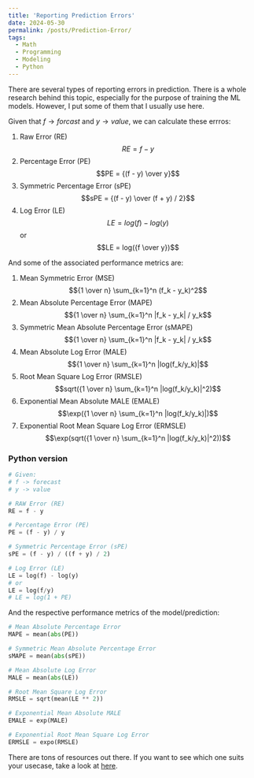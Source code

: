 ```yaml
---
title: 'Reporting Prediction Errors'
date: 2024-05-30
permalink: /posts/Prediction-Error/
tags:
  - Math
  - Programming
  - Modeling
  - Python
--- 
```


There are several types of reporting errors in prediction. There is a whole research behind this topic, especially for the purpose of training the ML models. However, I put some of them that I usually use here.

Given that $f \rightarrow forcast$ and $y \rightarrow value$, we can calculate these errros:

1. Raw Error (RE)
   $$RE = f - y$$
2. Percentage Error (PE)
   $$PE = {(f - y) \over y}$$
3. Symmetric Percentage Error (sPE)
   $$sPE = {(f - y) \over (f + y) / 2}$$
4. Log Error (LE)
   $$LE = log(f) - log(y)$$ or
   $$LE = log({f \over y})$$

And some of the associated performance metrics are:

1. Mean Symmetric Error (MSE)
   $${1 \over n} \sum_{k=1}^n (f_k - y_k)^2$$
2. Mean Absolute Percentage Error (MAPE)
   $${1 \over n} \sum_{k=1}^n |f_k - y_k| / y_k$$
3. Symmetric Mean Absolute Percentage Error (sMAPE)
   $${1 \over n} \sum_{k=1}^n |f_k - y_k| / y_k$$
4. Mean Absolute Log Error (MALE)
   $${1 \over n} \sum_{k=1}^n |log(f_k/y_k)|$$
5. Root Mean Square Log Error (RMSLE)
   $$sqrt({1 \over n} \sum_{k=1}^n |log(f_k/y_k)|^2)$$
6. Exponential Mean Absolute MALE (EMALE)
   $$\exp({1 \over n} \sum_{k=1}^n |log(f_k/y_k)|)$$
7. Exponential Root Mean Square Log Error (ERMSLE)
   $$\exp(sqrt({1 \over n} \sum_{k=1}^n |log(f_k/y_k)|^2))$$

### Python version

```python
# Given:
# f -> forecast
# y -> value

# RAW Error (RE)
RE = f - y

# Percentage Error (PE)
PE = (f - y) / y

# Symmetric Percentage Error (sPE)
sPE = (f - y) / ((f + y) / 2)

# Log Error (LE)
LE = log(f) - log(y) 
# or
LE = log(f/y)
# LE = log(1 + PE)
```

And the respective performance metrics of the model/prediction:

```python
# Mean Absolute Percentage Error
MAPE = mean(abs(PE))

# Symmetric Mean Absolute Percentage Error
sMAPE = mean(abs(sPE))

# Mean Absolute Log Error
MALE = mean(abs(LE))

# Root Mean Square Log Error
RMSLE = sqrt(mean(LE ** 2))

# Exponential Mean Absolute MALE
EMALE = exp(MALE)

# Exponential Root Mean Square Log Error
ERMSLE = expo(RMSLE)
```

There are tons of resources out there. If you want to see which one suits your usecase, take a look at [here](https://towardsdatascience.com/mean-absolute-log-error-male-a-better-relative-performance-metric-a8fd17bc5f75).
